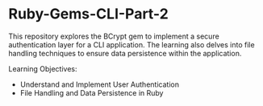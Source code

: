 # Ruby-Gems-CLI-Part-2

This repository explores the BCrypt gem to implement a secure authentication layer for a CLI application. The learning also delves into file handling techniques to ensure data persistence within the application.

Learning Objectives:
<ul>
  <li>Understand and Implement User Authentication</li>
  <li>File Handling and Data Persistence in Ruby</li>
</ul>